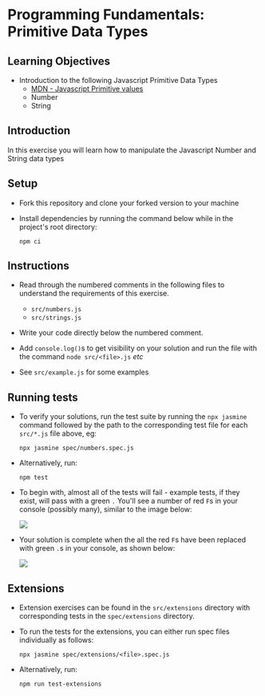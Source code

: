 # Programming Fundamentals: Primitive Data Types

## Learning Objectives

- Introduction to the following Javascript Primitive Data Types
  - [MDN - Javascript Primitive values](https://developer.mozilla.org/en-US/docs/Web/JavaScript/Data_structures#primitive_values)
  - Number
  - String

## Introduction

In this exercise you will learn how to manipulate the Javascript Number and String data types

## Setup

- Fork this repository and clone your forked version to your machine
- Install dependencies by running the command below while in the project's root directory:

  `npm ci`

## Instructions

- Read through the numbered comments in the following files to understand the requirements of this exercise.

  - `src/numbers.js`
  - `src/strings.js`

- Write your code directly below the numbered comment.

- Add `console.log()`s to get visibility on your solution and run the file with the command `node src/<file>.js` _etc_

- See `src/example.js` for some examples

## Running tests

- To verify your solutions, run the test suite by running the `npx jasmine` command followed by the path to the corresponding test file for each `src/*.js` file above, eg:

  `npx jasmine spec/numbers.spec.js`

- Alternatively, run:

  `npm test`

- To begin with, almost all of the tests will fail - example tests, if they exist, will pass with a green `.` You'll see a number of red `F`s in your console (possibly many), similar to the image below:

  ![](./img/test-fail.png)

- Your solution is complete when the all the red `F`s have been replaced with green `.`s in your console, as shown below:

  ![](./img/test-pass.png)

## Extensions

- Extension exercises can be found in the `src/extensions` directory with corresponding tests in the `spec/extensions` directory.

- To run the tests for the extensions, you can either run spec files individually as follows:

  `npx jasmine spec/extensions/<file>.spec.js`

- Alternatively, run:

  `npm run test-extensions`
